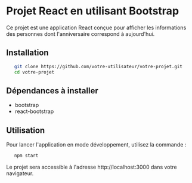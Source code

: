 # Projet React en utilisant Bootstrap

Ce projet est une application React conçue pour afficher les informations des personnes dont l'anniversaire correspond à aujourd'hui.

## Installation
```bash
   git clone https://github.com/votre-utilisateur/votre-projet.git
   cd votre-projet
```

## Dépendances à installer
- bootstrap
- react-bootstrap

## Utilisation
Pour lancer l'application en mode développement, utilisez la commande :
```bash
   npm start
```
Le projet sera accessible à l'adresse http://localhost:3000 dans votre navigateur.